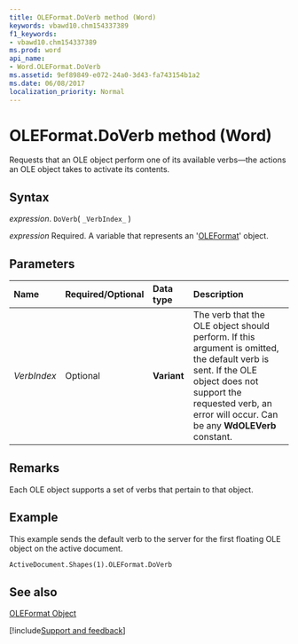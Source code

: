 ```yaml
---
title: OLEFormat.DoVerb method (Word)
keywords: vbawd10.chm154337389
f1_keywords:
- vbawd10.chm154337389
ms.prod: word
api_name:
- Word.OLEFormat.DoVerb
ms.assetid: 9ef89849-e072-24a0-3d43-fa743154b1a2
ms.date: 06/08/2017
localization_priority: Normal
---
```



# OLEFormat.DoVerb method (Word)

Requests that an OLE object perform one of its available verbs&mdash;the actions an OLE object takes to activate its contents.


## Syntax

_expression_. `DoVerb`( `_VerbIndex_` )

_expression_ Required. A variable that represents an '[OLEFormat](Word.OLEFormat.md)' object.


## Parameters



|Name|Required/Optional|Data type|Description|
|:-----|:-----|:-----|:-----|
| _VerbIndex_|Optional| **Variant**|The verb that the OLE object should perform. If this argument is omitted, the default verb is sent. If the OLE object does not support the requested verb, an error will occur. Can be any  **WdOLEVerb** constant.|

## Remarks

Each OLE object supports a set of verbs that pertain to that object.


## Example

This example sends the default verb to the server for the first floating OLE object on the active document.


```vb
ActiveDocument.Shapes(1).OLEFormat.DoVerb
```


## See also


[OLEFormat Object](Word.OLEFormat.md)

[!include[Support and feedback](~/includes/feedback-boilerplate.md)]